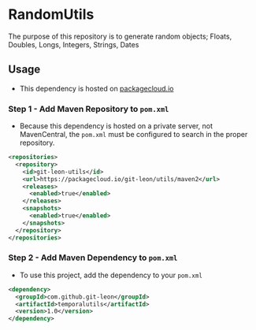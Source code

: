 # RandomUtils
The purpose of this repository is to generate random objects; Floats, Doubles, Longs, Integers, Strings, Dates

## Usage
* This dependency is hosted on [packagecloud.io](https://packagecloud.io/git-leon/utils/packages/java/com.github.git-leon/temporalutils-1.0.jar)

### Step 1 - Add Maven Repository to `pom.xml`
* Because this dependency is hosted on a private server, not MavenCentral, the `pom.xml` must be configured to search in the proper repository.

```xml
<repositories>
  <repository>
    <id>git-leon-utils</id>
    <url>https://packagecloud.io/git-leon/utils/maven2</url>
    <releases>
      <enabled>true</enabled>
    </releases>
    <snapshots>
      <enabled>true</enabled>
    </snapshots>
  </repository>
</repositories>
```

### Step 2 - Add Maven Dependency to `pom.xml`
* To use this project, add the dependency to your `pom.xml`

```xml
<dependency>
  <groupId>com.github.git-leon</groupId>
  <artifactId>temporalutils</artifactId>
  <version>1.0</version>
</dependency>
```
